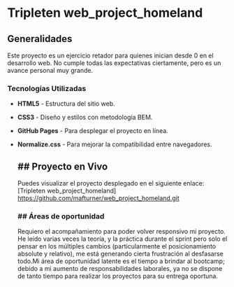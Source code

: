 # Tripleten web_project_homeland

## Generalidades

Este proyecto es un ejercicio retador para quienes inician desde 0 en el desarrollo web. No cumple todas las expectativas ciertamente, pero es un avance personal muy grande.

### Tecnologías Utilizadas

- **HTML5** - Estructura del sitio web.
- **CSS3** - Diseño y estilos con metodología BEM.
- **GitHub Pages** - Para desplegar el proyecto en línea.
- **Normalize.css** - Para mejorar la compatibilidad entre navegadores.

  ## ## Proyecto en Vivo

  Puedes visualizar el proyecto desplegado en el siguiente enlace:  
   [Tripleten web_project_homeland] https://github.com/mafturner/web_project_homeland.git

  ### ## Áreas de oportunidad

  Requiero el acompañamiento para poder volver responsivo mi proyecto. He leído varias veces la teoría, y la práctica durante el sprint pero solo el pensar en los múltiples cambios (particularmente el posicionamiento absolute y relativo), me está generando cierta frustración al desfasarse todo.Mi área de oportunidad latente es el tiempo a brindar al bootcamp; debido a mi aumento de responsabilidades laborales, ya no se dispone de tanto tiempo para realizar los proyectos para su entrega oportuna.
